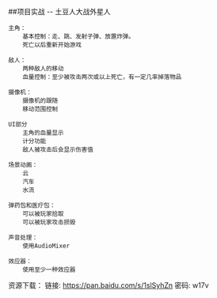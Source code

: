 ##项目实战 -- 土豆人大战外星人

    主角：
        基本控制：走、跳、发射子弹、放置炸弹。
        死亡以后重新开始游戏
        
    敌人：
        两种敌人的移动
        血量控制：至少被攻击两次或以上死亡，有一定几率掉落物品

    摄像机：
        摄像机的跟随
        移动范围控制

    UI部分
        主角的血量显示
        计分功能
        敌人被攻击后会显示伤害值

    场景动画：
        云
        汽车
        水流

    弹药包和医疗包：
        可以被玩家拾取
        可以被玩家攻击损毁

    声音处理：
        使用AudioMixer

    效应器：
        使用至少一种效应器





        


资源下载：
链接: https://pan.baidu.com/s/1slSyhZn 密码: w17v

